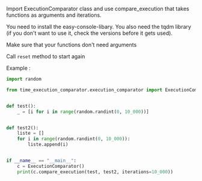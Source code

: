 Import ExecutionComparator class and use compare_execution that takes functions as arguments and iterations.

You need to install the easy-console-libary. 
You also need the tqdm library (if you don't want to use it, check the versions before it gets used).

Make sure that your functions don't need arguments

Call ``reset`` method to start again

Example :
```py
import random

from time_execution_comparator.execution_comparator import ExecutionComparator


def test():
    _ = [i for i in range(random.randint(0, 10_000))]


def test2():
    liste = []
    for i in range(random.randint(0, 10_000)):
        liste.append(i)


if __name__ == "__main__":
    c = ExecutionComparator()
    print(c.compare_execution(test, test2, iterations=10_000))
```